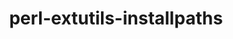 ---
title: "perl-extutils-installpaths"
layout: cache
categories: [package, develop-2025-03-09]
meta: {"compilers": ["gcc@=11.1.0", "gcc@=11.4.0"], "num_specs": 2, "num_specs_by_stack": {"data-vis-sdk": 1, "e4s": 1, "hep": 1, "root": 2}, "oss": ["ubuntu20.04", "ubuntu22.04"], "platforms": ["linux"], "stacks": ["data-vis-sdk", "e4s", "hep", "root"], "targets": ["x86_64_v3"], "versions": ["0.013"]}
spec_details: [{"compiler": "gcc@=11.1.0", "hash": "ehj4nq3xe3b7t7kjtyh2e2sunt7fysdm", "os": "ubuntu20.04", "platform": "linux", "size": "-", "stacks": ["data-vis-sdk", "root"], "target": "x86_64_v3", "variants": ["build_system=perl"], "versions": ["0.013"]}, {"compiler": "gcc@=11.4.0", "hash": "nptp4bjbxdci3dzqbscybnlyiqupohkg", "os": "ubuntu22.04", "platform": "linux", "size": "-", "stacks": ["e4s", "hep", "root"], "target": "x86_64_v3", "variants": ["build_system=perl"], "versions": ["0.013"]}]
---